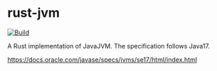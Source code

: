# rust-jvm
[![Build](https://github.com/ikuo-suyama/rust-jvm/actions/workflows/build.yml/badge.svg?branch=main)](https://github.com/ikuo-suyama/rust-jvm/actions/workflows/build.yml)

A Rust implementation of JavaJVM.
The specification follows Java17.

https://docs.oracle.com/javase/specs/jvms/se17/html/index.html
